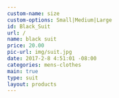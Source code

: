 ```yaml
---
custom-name: size
custom-options: Small|Medium|Large
id: Black_Suit
url: /
name: black suit
price: 20.00
pic-url: img/suit.jpg
date: 2017-2-8 4:51:01 -08:00
categories: mens-clothes
main: true
type: suit
layout: products
---
```

